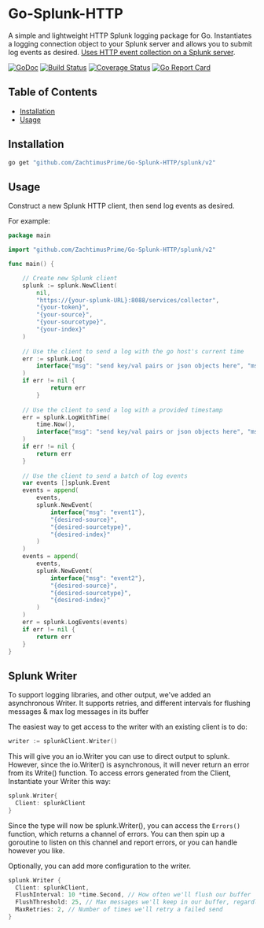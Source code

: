# Go-Splunk-HTTP
A simple and lightweight HTTP Splunk logging package for Go. Instantiates a logging connection object to your Splunk server and allows you to submit log events as desired. [Uses HTTP event collection on a Splunk server](http://docs.splunk.com/Documentation/Splunk/latest/Data/UsetheHTTPEventCollector).

[![GoDoc](https://godoc.org/github.com/ZachtimusPrime/Go-Splunk-HTTP/splunk?status.svg)](https://godoc.org/github.com/ZachtimusPrime/Go-Splunk-HTTP/splunk)
[![Build Status](https://travis-ci.org/ZachtimusPrime/Go-Splunk-HTTP.svg?branch=master)](https://travis-ci.org/ZachtimusPrime/Go-Splunk-HTTP)
[![Coverage Status](https://coveralls.io/repos/github/ZachtimusPrime/Go-Splunk-HTTP/badge.svg?branch=master)](https://coveralls.io/github/ZachtimusPrime/Go-Splunk-HTTP?branch=master)
[![Go Report Card](https://goreportcard.com/badge/github.com/ZachtimusPrime/Go-Splunk-HTTP)](https://goreportcard.com/report/github.com/ZachtimusPrime/Go-Splunk-HTTP)

## Table of Contents ##

* [Installation](#installation)
* [Usage](#usage)

## Installation ##

```bash
go get "github.com/ZachtimusPrime/Go-Splunk-HTTP/splunk/v2"
```

## Usage ##

Construct a new Splunk HTTP client, then send log events as desired.

For example:

```go
package main

import "github.com/ZachtimusPrime/Go-Splunk-HTTP/splunk/v2"

func main() {

	// Create new Splunk client
	splunk := splunk.NewClient(
		nil,
		"https://{your-splunk-URL}:8088/services/collector",
		"{your-token}",
		"{your-source}",
		"{your-sourcetype}",
		"{your-index}"
	)
		
	// Use the client to send a log with the go host's current time
	err := splunk.Log(
		interface{"msg": "send key/val pairs or json objects here", "msg2": "anything that is useful to you in the log event"}
	)
	if err != nil {
        	return err
        }
	
	// Use the client to send a log with a provided timestamp
	err = splunk.LogWithTime(
		time.Now(),
		interface{"msg": "send key/val pairs or json objects here", "msg2": "anything that is useful to you in the log event"}
	)
	if err != nil {
		return err
	}
	
	// Use the client to send a batch of log events
	var events []splunk.Event
	events = append(
		events,
		splunk.NewEvent(
			interface{"msg": "event1"},
			"{desired-source}",
			"{desired-sourcetype}",
			"{desired-index}"
		)
	)
	events = append(
		events,
		splunk.NewEvent(
			interface{"msg": "event2"},
			"{desired-source}",
			"{desired-sourcetype}",
			"{desired-index}"
		)
	)
	err = splunk.LogEvents(events)
	if err != nil {
		return err
	}
}

```

## Splunk Writer  ##
To support logging libraries, and other output, we've added an asynchronous Writer. It supports retries, and different intervals for flushing messages & max log messages in its buffer

The easiest way to get access to the writer with an existing client is to do:

```go
writer := splunkClient.Writer()
```

This will give you an io.Writer you can use to direct output to splunk. However, since the io.Writer() is asynchronous, it will never return an error from its Write() function. To access errors generated from the Client,
Instantiate your Writer this way:

```go
splunk.Writer{
  Client: splunkClient
}
```
Since the type will now be splunk.Writer(), you can access the `Errors()` function, which returns a channel of errors. You can then spin up a goroutine to listen on this channel and report errors, or you can handle however you like.

Optionally, you can add more configuration to the writer.

```go
splunk.Writer {
  Client: splunkClient,
  FlushInterval: 10 *time.Second, // How often we'll flush our buffer
  FlushThreshold: 25, // Max messages we'll keep in our buffer, regardless of FlushInterval
  MaxRetries: 2, // Number of times we'll retry a failed send
}
```
